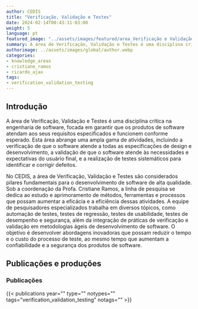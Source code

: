```yaml
---
author: CEDIS
title: "Verificação, Validação e Testes"
date: 2024-02-14T00:43:11-03:00
weight: 5
language: pt
featured_image: "../assets/images/featured/area_Verificação e Validação.png"
summary: A área de Verificação, Validação e Testes é uma disciplina crítica na engenharia de software, focada em garantir que os produtos de software atendam aos seus requisitos especificados e funcionem conforme esperado.
authorimage: ../assets/images/global/author.webp
categories:
- knowledge_areas
- cristiane_ramos
- ricardo_ajax
tags: 
- verification_validation_testing
---
```

## Introdução
A área de Verificação, Validação e Testes é uma disciplina crítica na engenharia de software, focada em garantir que os produtos de software atendam aos seus requisitos especificados e funcionem conforme esperado. Esta área abrange uma ampla gama de atividades, incluindo a verificação de que o software atende a todas as especificações de design e desenvolvimento, a validação de que o software atende às necessidades e expectativas do usuário final, e a realização de testes sistemáticos para identificar e corrigir defeitos.

No CEDIS, a área de Verificação, Validação e Testes são considerados pilares fundamentais para o desenvolvimento de software de alta qualidade. Sob a coordenação da Profa. Cristiane Ramos, a linha de pesquisa se dedica ao estudo e aprimoramento de métodos, ferramentas e processos que possam aumentar a eficácia e a eficiência dessas atividades. A equipe de pesquisadores especializados trabalha em diversos tópicos, como automação de testes, testes de regressão, testes de usabilidade, testes de desempenho e segurança, além da integração de práticas de verificação e validação em metodologias ágeis de desenvolvimento de software. O objetivo é desenvolver abordagens inovadoras que possam reduzir o tempo e o custo do processo de teste, ao mesmo tempo que aumentam a confiabilidade e a segurança dos produtos de software.

## Publicações e produções
### Publicações

{{< publications year="" type="" notypes="" tags="verification_validation_testing" notags="" >}}